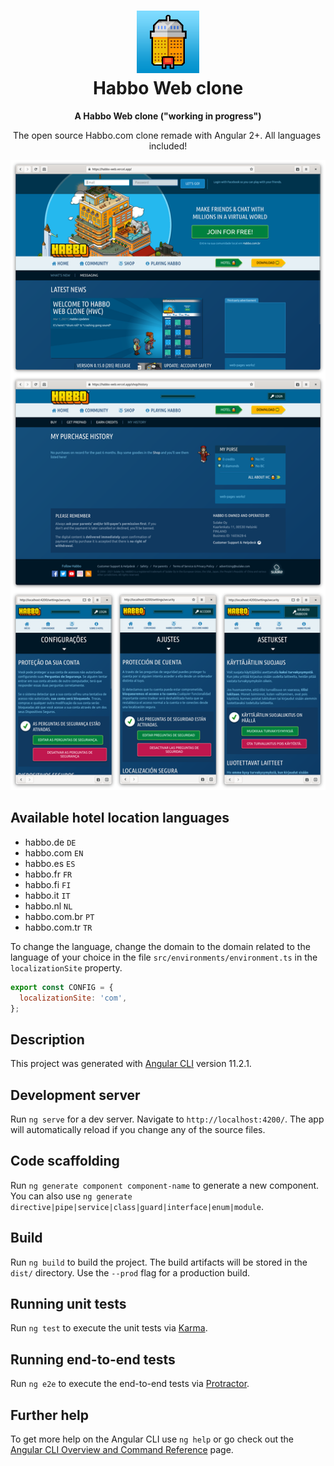 <h1 align="center">
	<img src="src/assets/images/app_icon-196x196.69c3a476.png" alt="Habbo Web clone" width="100" height="100"/><br>
 Habbo Web clone
</h1>

<p align="center"><strong>A Habbo Web clone ("working in progress")</strong></p>

<p align="center">The open source Habbo.com clone remade with Angular 2+. All languages ​​included!</p>

![Screenshot of the theme](screenshot.png)

## Available hotel location languages

* habbo.de `DE`
* habbo.com `EN`
* habbo.es `ES`
* habbo.fr `FR`
* habbo.fi `FI`
* habbo.it `IT`
* habbo.nl `NL`
* habbo.com.br `PT`
* habbo.com.tr `TR`

To change the language, change the domain to the domain related to the language of your choice in the file `src/environments/environment.ts` in the `localizationSite` property.

```javascript
export const CONFIG = {
  localizationSite: 'com',
};
```

## Description

This project was generated with [Angular CLI](https://github.com/angular/angular-cli) version 11.2.1.

## Development server

Run `ng serve` for a dev server. Navigate to `http://localhost:4200/`. The app will automatically reload if you change any of the source files.

## Code scaffolding

Run `ng generate component component-name` to generate a new component. You can also use `ng generate directive|pipe|service|class|guard|interface|enum|module`.

## Build

Run `ng build` to build the project. The build artifacts will be stored in the `dist/` directory. Use the `--prod` flag for a production build.

## Running unit tests

Run `ng test` to execute the unit tests via [Karma](https://karma-runner.github.io).

## Running end-to-end tests

Run `ng e2e` to execute the end-to-end tests via [Protractor](http://www.protractortest.org/).

## Further help

To get more help on the Angular CLI use `ng help` or go check out the [Angular CLI Overview and Command Reference](https://angular.io/cli) page.
